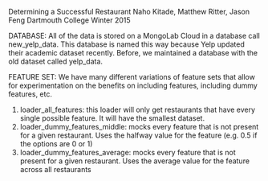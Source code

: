 Determining a Successful Restaurant
Naho Kitade, Matthew Ritter, Jason Feng
Dartmouth College
Winter 2015

DATABASE:
All of the data is stored on a MongoLab Cloud in a database call new_yelp_data.
This database is named this way because Yelp updated their academic dataset recently. Before, we maintained a database with the old dataset called yelp_data.

FEATURE SET:
We have many different variations of feature sets that allow for experimentation on the benefits on including features, including dummy features, etc.
1) loader_all_features: this loader will only get restaurants that have every single possible feature. It will have the smallest dataset.
2) loader_dummy_features_middle: mocks every feature that is not present for a given restaurant. Uses the halfway value for the feature (e.g. 0.5 if the options are 0 or 1)
3) loader_dummy_features_average: mocks every feature that is not present for a given restaurant. Uses the average value for the feature across all restaurants
